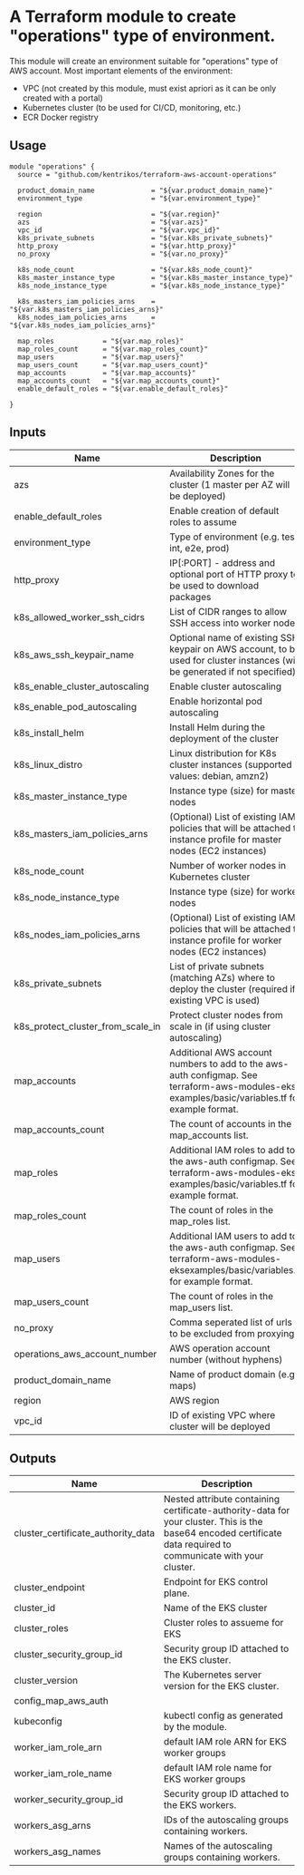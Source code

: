 # A Terraform module to create "operations" type of environment.


This module will create an environment suitable for "operations" type of AWS account.
Most important elements of the environment:

* VPC (not created by this module, must exist apriori as it can be only created with a portal)
* Kubernetes cluster (to be used for CI/CD, monitoring, etc.)
* ECR Docker registry


## Usage

```hcl
module "operations" {
  source = "github.com/kentrikos/terraform-aws-account-operations"

  product_domain_name              = "${var.product_domain_name}"
  environment_type                 = "${var.environment_type}"

  region                           = "${var.region}"
  azs                              = "${var.azs}"
  vpc_id                           = "${var.vpc_id}"
  k8s_private_subnets              = "${var.k8s_private_subnets}"
  http_proxy                       = "${var.http_proxy}"
  no_proxy                         = "${var.no_proxy}"

  k8s_node_count                   = "${var.k8s_node_count}"
  k8s_master_instance_type         = "${var.k8s_master_instance_type}"
  k8s_node_instance_type           = "${var.k8s_node_instance_type}"

  k8s_masters_iam_policies_arns    = "${var.k8s_masters_iam_policies_arns}"
  k8s_nodes_iam_policies_arns      = "${var.k8s_nodes_iam_policies_arns}"
  
  map_roles            = "${var.map_roles}"
  map_roles_count      = "${var.map_roles_count}"
  map_users            = "${var.map_users}"
  map_users_count      = "${var.map_users_count}"
  map_accounts         = "${var.map_accounts}"
  map_accounts_count   = "${var.map_accounts_count}"
  enable_default_roles = "${var.enable_default_roles}"
  
}
```

## Inputs

| Name | Description | Type | Default | Required |
|------|-------------|:----:|:-----:|:-----:|
| azs | Availability Zones for the cluster (1 master per AZ will be deployed) | list | n/a | yes |
| enable\_default\_roles | Enable creation of default roles to assume | string | `"true"` | no |
| environment\_type | Type of environment (e.g. test, int, e2e, prod) | string | n/a | yes |
| http\_proxy | IP[:PORT] - address and optional port of HTTP proxy to be used to download packages | string | n/a | yes |
| k8s\_allowed\_worker\_ssh\_cidrs | List of CIDR ranges to allow SSH access into worker nodes | list | `<list>` | no |
| k8s\_aws\_ssh\_keypair\_name | Optional name of existing SSH keypair on AWS account, to be used for cluster instances (will be generated if not specified) | string | `""` | no |
| k8s\_enable\_cluster\_autoscaling | Enable cluster autoscaling | string | `"false"` | no |
| k8s\_enable\_pod\_autoscaling | Enable horizontal pod autoscaling | string | `"false"` | no |
| k8s\_install\_helm | Install Helm during the deployment of the cluster | string | `"true"` | no |
| k8s\_linux\_distro | Linux distribution for K8s cluster instances (supported values: debian, amzn2) | string | `"debian"` | no |
| k8s\_master\_instance\_type | Instance type (size) for master nodes | string | `"m4.large"` | no |
| k8s\_masters\_iam\_policies\_arns | (Optional) List of existing IAM policies that will be attached to instance profile for master nodes (EC2 instances) | list | `<list>` | no |
| k8s\_node\_count | Number of worker nodes in Kubernetes cluster | string | `"3"` | no |
| k8s\_node\_instance\_type | Instance type (size) for worker nodes | string | `"m4.large"` | no |
| k8s\_nodes\_iam\_policies\_arns | (Optional) List of existing IAM policies that will be attached to instance profile for worker nodes (EC2 instances) | list | `<list>` | no |
| k8s\_private\_subnets | List of private subnets (matching AZs) where to deploy the cluster (required if existing VPC is used) | list | n/a | yes |
| k8s\_protect\_cluster\_from\_scale\_in | Protect cluster nodes from scale in (if using cluster autoscaling) | string | `"false"` | no |
| map\_accounts | Additional AWS account numbers to add to the aws-auth configmap. See terraform-aws-modules-eks examples/basic/variables.tf for example format. | list | `<list>` | no |
| map\_accounts\_count | The count of accounts in the map_accounts list. | string | `"0"` | no |
| map\_roles | Additional IAM roles to add to the aws-auth configmap. See terraform-aws-modules-eks examples/basic/variables.tf for example format. | list | `<list>` | no |
| map\_roles\_count | The count of roles in the map_roles list. | string | `"0"` | no |
| map\_users | Additional IAM users to add to the aws-auth configmap. See terraform-aws-modules-eksexamples/basic/variables.tf for example format. | list | `<list>` | no |
| map\_users\_count | The count of roles in the map_users list. | string | `"0"` | no |
| no\_proxy | Comma seperated list of urls to be excluded from proxying. | string | `""` | no |
| operations\_aws\_account\_number | AWS operation account number (without hyphens) | string | n/a | yes |
| product\_domain\_name | Name of product domain (e.g. maps) | string | n/a | yes |
| region | AWS region | string | n/a | yes |
| vpc\_id | ID of existing VPC where cluster will be deployed | string | n/a | yes |

## Outputs

| Name | Description |
|------|-------------|
| cluster\_certificate\_authority\_data | Nested attribute containing certificate-authority-data for your cluster. This is the base64 encoded certificate data required to communicate with your cluster. |
| cluster\_endpoint | Endpoint for EKS control plane. |
| cluster\_id | Name of the EKS cluster |
| cluster\_roles | Cluster roles to assueme for EKS |
| cluster\_security\_group\_id | Security group ID attached to the EKS cluster. |
| cluster\_version | The Kubernetes server version for the EKS cluster. |
| config\_map\_aws\_auth |  |
| kubeconfig | kubectl config as generated by the module. |
| worker\_iam\_role\_arn | default IAM role ARN for EKS worker groups |
| worker\_iam\_role\_name | default IAM role name for EKS worker groups |
| worker\_security\_group\_id | Security group ID attached to the EKS workers. |
| workers\_asg\_arns | IDs of the autoscaling groups containing workers. |
| workers\_asg\_names | Names of the autoscaling groups containing workers. |
